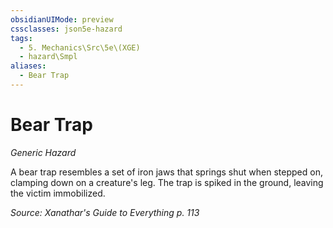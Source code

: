 ```yaml
---
obsidianUIMode: preview
cssclasses: json5e-hazard
tags:
  - 5. Mechanics\Src\5e\(XGE)
  - hazard\Smpl
aliases:
  - Bear Trap
---
```

# Bear Trap
*Generic Hazard*  

A bear trap resembles a set of iron jaws that springs shut when stepped on, clamping down on a creature's leg. The trap is spiked in the ground, leaving the victim immobilized.

*Source: Xanathar's Guide to Everything p. 113*
